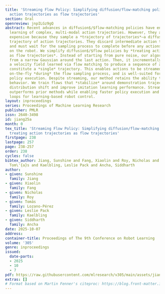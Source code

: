 ```yaml
---
title: 'Streaming Flow Policy: Simplifying diffusion/flow-matching policies by treating
  action trajectories as flow trajectories'
section: Oral
openreview: jnpILGz9gQ
abstract: Recent advances in diffusion$/$flow-matching policies have enabled imitation
  learning of complex, multi-modal action trajectories. However, they are computationally
  expensive because they sample a *trajectory of trajectories*—a diffusion$/$flow
  trajectory of action trajectories. They discard intermediate action trajectories,
  and must wait for the sampling process to complete before any actions can be executed
  on the robot. We simplify diffusion$/$flow policies by *treating action trajectories
  as flow trajectories*. Instead of starting from pure noise, our algorithm samples
  from a narrow Gaussian around the last action. Then, it incrementally integrates
  a velocity field learned via flow matching to produce a sequence of actions that
  constitute a *single* trajectory. This enables actions to be streamed to the robot
  on-the-fly *during* the flow sampling process, and is well-suited for receding horizon
  policy execution. Despite streaming, our method retains the ability to model multi-modal
  behavior. We train flows that *stabilize* around demonstration trajectories to reduce
  distribution shift and improve imitation learning performance. Streaming flow policy
  outperforms prior methods while enabling faster policy execution and tighter sensorimotor
  loops for learning-based robot control.
layout: inproceedings
series: Proceedings of Machine Learning Research
publisher: PMLR
issn: 2640-3498
id: jiang25a
month: 0
tex_title: 'Streaming Flow Policy: Simplifying diffusion/flow-matching policies by
  treating action trajectories as flow trajectories'
firstpage: 238
lastpage: 257
page: 238-257
order: 238
cycles: false
bibtex_author: Jiang, Sunshine and Fang, Xiaolin and Roy, Nicholas and Lozano-P\'{e}rez,
  Tom\'{a}s and Kaelbling, Leslie Pack and Ancha, Siddharth
author:
- given: Sunshine
  family: Jiang
- given: Xiaolin
  family: Fang
- given: Nicholas
  family: Roy
- given: Tomás
  family: Lozano-Pérez
- given: Leslie Pack
  family: Kaelbling
- given: Siddharth
  family: Ancha
date: 2025-10-07
address:
container-title: Proceedings of The 9th Conference on Robot Learning
volume: '305'
genre: inproceedings
issued:
  date-parts:
  - 2025
  - 10
  - 7
pdf: https://raw.githubusercontent.com/mlresearch/v305/main/assets/jiang25a/jiang25a.pdf
extras: []
# Format based on Martin Fenner's citeproc: https://blog.front-matter.io/posts/citeproc-yaml-for-bibliographies/
---
```

